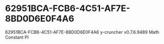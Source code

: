 # 62951BCA-FCB6-4C51-AF7E-8BD0D6E0F4A6
62951BCA-FCB6-4C51-AF7E-8BD0D6E0F4A6  y-cruncher v0.7.6.9489
Math Constant PI
